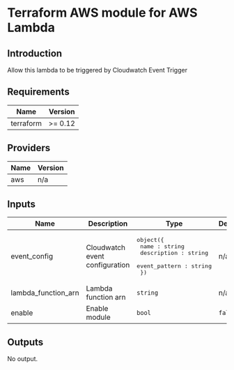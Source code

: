 # Terraform AWS module for AWS Lambda

## Introduction  
Allow this lambda to be triggered by Cloudwatch Event Trigger

## Requirements

| Name | Version |
|------|---------|
| terraform | >= 0.12 |

## Providers

| Name | Version |
|------|---------|
| aws | n/a |

## Inputs

| Name | Description | Type | Default | Required |
|------|-------------|------|---------|:--------:|
| event\_config | Cloudwatch event configuration | <pre>object({<br>    name : string<br>    description : string<br>    event_pattern : string<br>  })</pre> | n/a | yes |
| lambda\_function\_arn | Lambda function arn | `string` | n/a | yes |
| enable | Enable module | `bool` | `false` | no |

## Outputs

No output.


